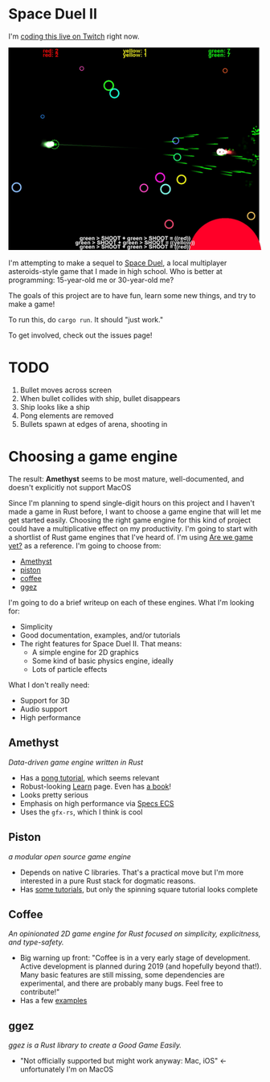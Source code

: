 # Space Duel II

I'm [coding this live on Twitch](https://www.twitch.tv/occupy_paul_st) right now.

![Space Duel](space-duel1.png)

I'm attempting to make a sequel to [Space Duel](https://paulkernfeld.com/2012/07/16/space-duel.html), a local multiplayer asteroids-style game that I made in high school. Who is better at programming: 15-year-old me or 30-year-old me?

The goals of this project are to have fun, learn some new things, and try to make a game!

To run this, do `cargo run`. It should "just work."

To get involved, check out the issues page!

# TODO

1. Bullet moves across screen
1. When bullet collides with ship, bullet disappears
1. Ship looks like a ship
1. Pong elements are removed
1. Bullets spawn at edges of arena, shooting in

# Choosing a game engine

The result: **Amethyst** seems to be most mature, well-documented, and doesn't explicitly not support MacOS

Since I'm planning to spend single-digit hours on this project and I haven't made a game in Rust before, I want to choose a game engine that will let me get started easily. Choosing the right game engine for this kind of project could have a multiplicative effect on my productivity. I'm going to start with a shortlist of Rust game engines that I've heard of. I'm using [Are we game yet?](https://arewegameyet.com/ecosystem/engines/) as a reference. I'm going to choose from:

- [Amethyst](https://amethyst.rs/)
- [piston](https://www.piston.rs/)
- [coffee](https://github.com/hecrj/coffee)
- [ggez](https://crates.io/crates/ggez)

I'm going to do a brief writeup on each of these engines. What I'm looking for:

- Simplicity
- Good documentation, examples, and/or tutorials
- The right features for Space Duel II. That means:
  - A simple engine for 2D graphics
  - Some kind of basic physics engine, ideally
  - Lots of particle effects

What I don't really need:

- Support for 3D
- Audio support
- High performance

## Amethyst

*Data-driven game engine written in Rust*

- Has a [pong tutorial](https://book.amethyst.rs/stable/pong-tutorial.html), which seems relevant
- Robust-looking [Learn](https://amethyst.rs/doc) page. Even has [a book](https://book.amethyst.rs/stable/)!
- Looks pretty serious
- Emphasis on high performance via [Specs ECS](https://docs.rs/crate/specs)  
- Uses the `gfx-rs`, which I think is cool

## Piston

*a modular open source game engine*

- Depends on native C libraries. That's a practical move but I'm more interested in a pure Rust stack for dogmatic reasons.
- Has [some tutorials](https://github.com/PistonDevelopers/Piston-Tutorials), but only the spinning square tutorial looks complete

## Coffee

*An opinionated 2D game engine for Rust focused on simplicity, explicitness, and type-safety.*

- Big warning up front: "Coffee is in a very early stage of development. Active development is planned during 2019 (and hopefully beyond that!). Many basic features are still missing, some dependencies are experimental, and there are probably many bugs. Feel free to contribute!" 
- Has a few [examples](https://github.com/hecrj/coffee/tree/master/examples)

## ggez

*ggez is a Rust library to create a Good Game Easily.*

- "Not officially supported but might work anyway: Mac, iOS" <- unfortunately I'm on MacOS